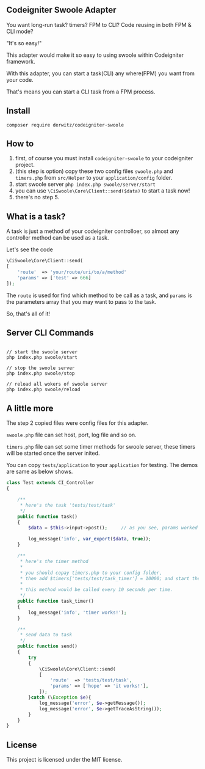 
## Codeigniter Swoole Adapter

You want long-run task? timers? FPM to CLI? Code reusing in both FPM & CLI mode?

"It's so easy!"

This adapter would make it so easy to using swoole within Codeigniter framework.

With this adapter, you can start a task(CLI) any where(FPM) you want from your code.

That's means you can start a CLI task from a FPM process.


## Install

```shell
composer require derwitz/codeigniter-swoole
```
## How to

1. first, of course you must install `codeigniter-swoole` to your codeigniter project.
2. (this step is option) copy these two config files `swoole.php` and `timers.php` from `src/Helper` to your `application/config` folder.
3. start swoole server `php index.php swoole/server/start`
4. you can use `\CiSwoole\Core\Client::send($data)` to start a task now!
5. there's no step 5.


## What is a task?
A task is just a method of your codeigniter controlloer, so almost any controller method can be used as a task.

Let's see the code

```php
\CiSwoole\Core\Client::send(
[
    'route'  => 'your/route/uri/to/a/method'
    'params' => ['test' => 666]
]);
```

The `route` is used for find which method to be call as a task, and `params` is the parameters array that you may want to pass to the task.

So, that's all of it!


## Server CLI Commands

```shell

// start the swoole server
php index.php swoole/start

// stop the swoole server
php index.php swoole/stop

// reload all wokers of swoole server
php index.php swoole/reload

```


## A little more

The step 2 copied files were config files for this adapter.

`swoole.php` file can set host, port, log file and so on.

`timers.php` file can set some timer methods for swoole server, these timers will be started once the server inited.

You can copy `tests/application` to your `application` for testing. The demos are same as below shows.


```php
class Test extends CI_Controller
{

    /**
     * here's the task 'tests/test/task'
     */
    public function task()
    {
        $data = $this->input->post();     // as you see, params worked like normally post data

        log_message('info', var_export($data, true));
    }

    /**
     * here's the timer method
     *
     * you should copay timers.php to your config folder,
     * then add $timers['tests/test/task_timer'] = 10000; and start the swoole server.
     *
     * this method would be called every 10 seconds per time.
     */
    public function task_timer()
    {
        log_message('info', 'timer works!');
    }

    /**
     * send data to task
     */
    public function send()
    {
        try
        {
            \CiSwoole\Core\Client::send(
            [
                'route'  => 'tests/test/task',
                'params' => ['hope' => 'it works!'],
            ]);
        }catch (\Exception $e){
            log_message('error', $e->getMessage());
            log_message('error', $e->getTraceAsString());
        }
    }
}
```


## License

This project is licensed under the MIT license.
